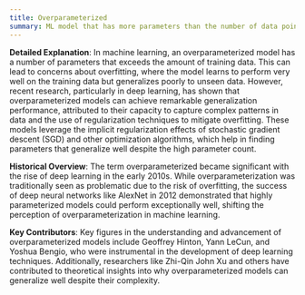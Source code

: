 ```yaml
---
title: Overparameterized
summary: ML model that has more parameters than the number of data points available for training.
---
```

**Detailed Explanation**: In machine learning, an overparameterized model has a number of parameters that exceeds the amount of training data. This can lead to concerns about overfitting, where the model learns to perform very well on the training data but generalizes poorly to unseen data. However, recent research, particularly in deep learning, has shown that overparameterized models can achieve remarkable generalization performance, attributed to their capacity to capture complex patterns in data and the use of regularization techniques to mitigate overfitting. These models leverage the implicit regularization effects of stochastic gradient descent (SGD) and other optimization algorithms, which help in finding parameters that generalize well despite the high parameter count.

**Historical Overview**: The term overparameterized became significant with the rise of deep learning in the early 2010s. While overparameterization was traditionally seen as problematic due to the risk of overfitting, the success of deep neural networks like AlexNet in 2012 demonstrated that highly parameterized models could perform exceptionally well, shifting the perception of overparameterization in machine learning.

**Key Contributors**: Key figures in the understanding and advancement of overparameterized models include Geoffrey Hinton, Yann LeCun, and Yoshua Bengio, who were instrumental in the development of deep learning techniques. Additionally, researchers like Zhi-Qin John Xu and others have contributed to theoretical insights into why overparameterized models can generalize well despite their complexity.